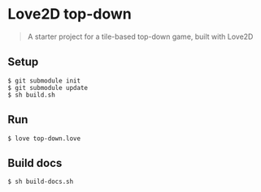 # Love2D top-down

> A starter project for a tile-based top-down game, built with Love2D

## Setup
    $ git submodule init
    $ git submodule update
    $ sh build.sh

## Run
    $ love top-down.love

## Build docs
    $ sh build-docs.sh

